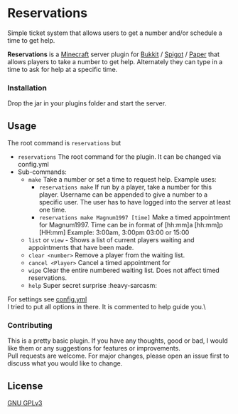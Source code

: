# Reservations
Simple ticket system that allows users to get a number and/or schedule a time to get help.


**Reservations** is a [Minecraft](http://minecraft.net) server plugin for [Bukkit](http://http://bukkit.org) / [Spigot](http://spigotmc.org) / [Paper](http://papermc.io) that allows players to take a number to get help. Alternately they can type in a time to ask for help at a specific time.

### Installation

Drop the jar in your plugins folder and start the server.

## Usage
The root command is `reservations` but
- `reservations` The root command for the plugin. It can be changed via config.yml
- Sub-commands:
  - `make` Take a number or set a time to request help. Example uses:
    - `reservations make` If run by a player, take a number for this player. Username can be appended to give a number to a specific user. The user has to have logged into the server at least one time.
    - `reservations make Magnum1997 [time]` Make a timed appointment for Magnum1997. Time can be in format of [hh:mm]a [hh:mm]p [HH:mm] Example: 3:00am, 3:00pm 03:00 or 15:00
  - `list` or `view` - Shows a list of current players waiting and appointments that have been made.
  - `clear <number>` Remove a player from the waiting list.
  - `cancel <Player>` Cancel a timed appointment for <Player>
  - `wipe` Clear the entire numbered waiting list. Does not affect timed reservations.
  - `help` Super secret surprise :heavy-sarcasm:

For settings see [config.yml](https://github.com/Magnum97/Reservations/blob/master/src/main/resources/config.yml)\
I tried to put all options in there. It is commented to help guide you.\

### Contributing
This is a pretty basic plugin. If you have any thoughts, good or bad, I would like them or any suggestions for features or improvements.\
Pull requests are welcome. For major changes, please open an issue first to discuss what you would like to change.

## License
[GNU GPLv3](https://tldrlegal.com/license/gnu-general-public-license-v3-(gpl-3))
